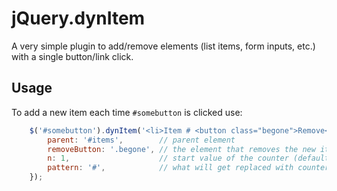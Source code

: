 jQuery.dynItem
==============

A very simple plugin to add/remove elements (list items, form inputs, etc.)
with a single button/link click.

Usage
-----

To add a new item each time `#somebutton` is clicked use:

```js
    $('#somebutton').dynItem('<li>Item # <button class="begone">Remove</button></li>', {
        parent: '#items',        // parent element
        removeButton: '.begone', // the element that removes the new item (default '.remove')
        n: 1,                    // start value of the counter (default: 0)
        pattern: '#',            // what will get replaced with counter value
    });
```

